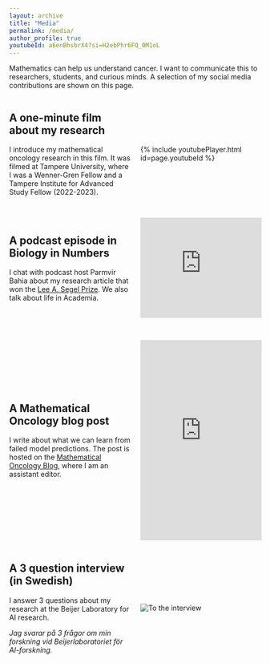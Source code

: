 ```yaml
---
layout: archive
title: "Media"
permalink: /media/
author_profile: true
youtubeId: a6enBhsbrX4?si=H2ebPhr6FQ_0M1oL
---
```


Mathematics can help us understand cancer. 
I want to communicate this to researchers, students, and curious minds. 
A selection of my social media contributions are shown on this page.







<div class="container">
  <div class="left-column">
    <h2> A one-minute film about my research </h2>
    <p> I introduce my mathematical oncology research in this film. 
    It was filmed at Tampere University, where I was a Wenner-Gren Fellow and a Tampere Institute for Advanced Study Fellow (2022-2023).
     </p>
  </div>

  <div class="right-column">
    <h2> </h2>
    <p> {% include youtubePlayer.html id=page.youtubeId %} </p>
  </div>
</div>

<style>
  .container {
    display: flex;
    justify-content: space-between;
    align-items: center; /* Center vertically */
  }

  .left-column {
    flex: 1;
    margin-right: 10px; /* Adjust the spacing between columns as needed */
  }

  .right-column {
    flex: 1;
    margin-left: 10px; /* Adjust the spacing between columns as needed */
  }

  .content {
    display: flex;
    flex-direction: column;
    align-items: center; /* Center vertically */
    text-align: center; /* Center horizontally */
  }
</style>






<div class="container">
  <div class="left-column">
    <h2> A podcast episode in Biology in Numbers </h2>
    <p> I chat with podcast host Parmvir Bahia about my research article that won the 
      <a href="https://www.smb.org/Lee-A.Segel-Prize">Lee A. Segel Prize</a>. We also talk about life in Academia. 
     </p>
  </div>

  <div class="right-column">
    <h2> </h2>
    <p> <div class="spotify-embed">
  <iframe src="https://open.spotify.com/embed/episode/2V9Z99kOiPvjWa1edYKr9G?utm_source=generator" width="100%" height="200px" frameborder="0" allowtransparency="true" allow="encrypted-media"></iframe>
</div> </p>
  </div>
</div>

<style>
  .container {
    display: flex;
    justify-content: space-between;
  }

  .left-column {
    flex: 1;
    margin-right: 10px; /* Adjust the spacing between columns as needed */
  }

  .right-column {
    flex: 1;
    margin-left: 10px; /* Adjust the spacing between columns as needed */
  }

  .content {
    display: flex;
    flex-direction: column;
    align-items: center; /* Center vertically */
    text-align: center; /* Center horizontally */
  }
</style>







<div class="container">
  <div class="left-column">
    <h2> A Mathematical Oncology blog post </h2>
    <p> I write about what we can learn from failed model predictions. 
      The post is hosted on the <a href="https://mathematical-oncology.org/">Mathematical Oncology Blog</a>, where I am an assistant editor. 
     </p>
  </div>

  <div class="right-column">
    <h2> </h2>
    <p> <iframe src="https://mathematical-oncology.org/blog/learning-from-failed-model-predictions.html" frameborder="0" width="100%" height="400px"></iframe>
</p>
  </div>
</div>

<style>
  .container {
    display: flex;
    justify-content: space-between;
    align-items: center; /* Center vertically */
  }

  .left-column {
    flex: 1;
    margin-right: 10px; /* Adjust the spacing between columns as needed */
  }

  .right-column {
    flex: 1;
    margin-left: 10px; /* Adjust the spacing between columns as needed */
  }

  .content {
    display: flex;
    flex-direction: column;
    align-items: center; /* Center vertically */
    text-align: center; /* Center horizontally */
  }
</style>






<div class="container">
  <div class="left-column">
    <h2> A 3 question interview (in Swedish) </h2>
    <p> I answer 3 questions about my research at the Beijer Laboratory for AI research. 
     </p>
    <p> <i>
Jag svarar på 3 frågor om min forskning vid Beijerlaboratoriet för AI-forskning.
    </i> </p>
  </div>

  <div class="right-column">
    <h2> </h2>
    <p> 
      <img src="https://www.beijerstiftelsen.se/nyheter/3-fr%C3%A5gor-till-nya-beijerforskaren-sara-hamis" alt="To the interview">
    </p>
  </div>
</div>

<style>
  .container {
    display: flex;
    justify-content: space-between;
    align-items: center; /* Center vertically */
  }

  .left-column {
    flex: 1;
    margin-right: 10px; /* Adjust the spacing between columns as needed */
  }

  .right-column {
    flex: 1;
    margin-left: 10px; /* Adjust the spacing between columns as needed */
  }

  .content {
    display: flex;
    flex-direction: column;
    align-items: center; /* Center vertically */
    text-align: center; /* Center horizontally */
  }
</style>








